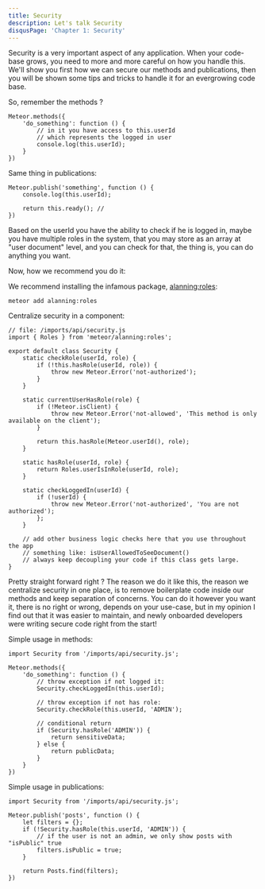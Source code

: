 ```yaml
---
title: Security
description: Let's talk Security
disqusPage: 'Chapter 1: Security'
---
```


Security is a very important aspect of any application. When your code-base grows,
you need to more and more careful on how you handle this. We'll show you first how we can
secure our methods and publications, then you will be shown some tips and tricks to handle 
it for an evergrowing code base.

So, remember the methods ?

```
Meteor.methods({
    'do_something': function () {
        // in it you have access to this.userId
        // which represents the logged in user
        console.log(this.userId);
    }
})
```

Same thing in publications:

```
Meteor.publish('something', function () {
    console.log(this.userId);
    
    return this.ready(); // 
})
```

Based on the userId you have the ability to check if he is logged in, maybe you have multiple roles in the system,
that you may store as an array at "user document" level, and you can check for that, the thing is, you can do anything you want.

Now, how we recommend you do it:

We recommend installing the infamous package, [alanning:roles](https://atmospherejs.com/alanning/roles):

```
meteor add alanning:roles
```

Centralize security in a component:

```
// file: /imports/api/security.js
import { Roles } from 'meteor/alanning:roles';

export default class Security {
    static checkRole(userId, role) {
        if (!this.hasRole(userId, role)) {
            throw new Meteor.Error('not-authorized');
        }
    }

    static currentUserHasRole(role) {
        if (!Meteor.isClient) {
            throw new Meteor.Error('not-allowed', 'This method is only available on the client');
        }

        return this.hasRole(Meteor.userId(), role);
    }

    static hasRole(userId, role) {
        return Roles.userIsInRole(userId, role);
    }

    static checkLoggedIn(userId) {
        if (!userId) {
            throw new Meteor.Error('not-authorized', 'You are not authorized');
        };
    }
    
    // add other business logic checks here that you use throughout the app
    // something like: isUserAllowedToSeeDocument()
    // always keep decoupling your code if this class gets large.
}
```

Pretty straight forward right ? The reason we do it like this, the reason we centralize security in one place,
is to remove boilerplate code inside our methods and keep separation of concerns. You can do it however you want it, there is no right or wrong,
depends on your use-case, but in my opinion I find out that it was easier to maintain, and newly onboarded developers were writing secure
code right from the start!

Simple usage in methods:

```
import Security from '/imports/api/security.js';

Meteor.methods({
    'do_something': function () {
        // throw exception if not logged it:
        Security.checkLoggedIn(this.userId);
        
        // throw exception if not has role:
        Security.checkRole(this.userId, 'ADMIN');
        
        // conditional return
        if (Security.hasRole('ADMIN')) {
            return sensitiveData;
        } else {
            return publicData;
        }
    }
})
```

Simple usage in publications:

```
import Security from '/imports/api/security.js';

Meteor.publish('posts', function () {
    let filters = {};
    if (!Security.hasRole(this.userId, 'ADMIN')) {
        // if the user is not an admin, we only show posts with "isPublic" true
        filters.isPublic = true;
    }
    
    return Posts.find(filters);
})
```



